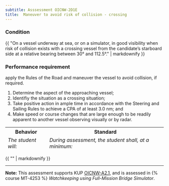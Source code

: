 ```yaml
---
subtitle: Asssessment OICNW-2D1E
title:  Maneuver to avoid risk of collision - crossing
---
```




### Condition

{{ "On a vessel underway at sea, or on a simulator, in good visibility when risk of collision exists with a crossing vessel from the candidate’s starboard side at a relative bearing between 30° and 112.5°." | markdownify }}

### Performance requirement 

<table width='100%' class='Guidelines'>
 <thead>
 <tr>
     <th class='thirty'>Behavior</th>
     <th class='seventy'>Standard</th>
 </tr>
 <tr>
     <td><em>The student will:</em></td>
     <td><em>During assessment, the student shall, at a minimum:</em></td>
 </tr>
 </thead>
 <tbody>


<!--rowstart-->

apply the Rules of the Road and maneuver the vessel to avoid collision, if required.

<!--cellbreak-->

1.	Determine the aspect of the approaching vessel;
2.	Identifiy the situation as a crossing situation;
3.	Take positive action in ample time in accordance with the Steering and Sailing Rules to achieve a CPA of at least 3.0 nm; and
4.	Make speed or course changes that are large enough to be readily apparent to another vessel observing visually or by radar.

<!--rowend-->


 </tbody>
 </table>

{{ "" | markdownify }}


*****

**Note:** This assessment supports KUP [OICNW-A2.1]({{site.baseurl}}/tables/21.html#OICNW-A2.1), and is assessed in  {% course  MT-4253 %}  *Watchkeeping using Full-Mission Bridge Simulator*. 

